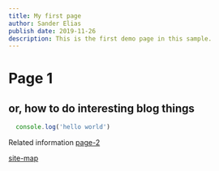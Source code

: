 ```yaml
---
title: My first page
author: Sander Elias
publish date: 2019-11-26
description: This is the first demo page in this sample.
---
```

# Page 1

## or, how to do interesting blog things

```typescript
  console.log('hello world')
```

Related information [page-2](/blog/page-2)


[site-map](/home)

<!-- 06 231 449 78 Dave Vera, -->

